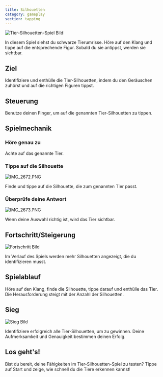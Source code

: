 ```yaml
---
title: Silhouetten
category: gameplay
section: tapping
---
```

![Tier-Silhouetten-Spiel Bild](https://help.studycat.com/hc/article_attachments/34915780007577)

In diesem Spiel siehst du schwarze Tierumrisse. Höre auf den Klang und tippe auf die entsprechende Figur. Sobald du sie antippst, werden sie sichtbar.

## Ziel

Identifiziere und enthülle die Tier-Silhouetten, indem du den Geräuschen zuhörst und auf die richtigen Figuren tippst.

## Steuerung

Benutze deinen Finger, um auf die genannten Tier-Silhouetten zu tippen.

## Spielmechanik

### Höre genau zu

Achte auf das genannte Tier.

### Tippe auf die Silhouette

![IMG_2672.PNG](https://help.studycat.com/hc/article_attachments/34785088097433)

Finde und tippe auf die Silhouette, die zum genannten Tier passt.

### Überprüfe deine Antwort

![IMG_2673.PNG](https://help.studycat.com/hc/article_attachments/34785088100761)

Wenn deine Auswahl richtig ist, wird das Tier sichtbar.

## Fortschritt/Steigerung

![Fortschritt Bild](https://help.studycat.com/hc/article_attachments/34915749569049)

Im Verlauf des Spiels werden mehr Silhouetten angezeigt, die du identifizieren musst.

## Spielablauf

Höre auf den Klang, finde die Silhouette, tippe darauf und enthülle das Tier. Die Herausforderung steigt mit der Anzahl der Silhouetten.

## Sieg

![Sieg Bild](https://help.studycat.com/hc/article_attachments/34915749571993)

Identifiziere erfolgreich alle Tier-Silhouetten, um zu gewinnen. Deine Aufmerksamkeit und Genauigkeit bestimmen deinen Erfolg.

## Los geht's!

Bist du bereit, deine Fähigkeiten im Tier-Silhouetten-Spiel zu testen? Tippe auf Start und zeige, wie schnell du die Tiere erkennen kannst!